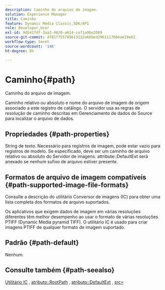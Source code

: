 ```yaml
---
description: Caminho do arquivo de imagem.
solution: Experience Manager
title: Caminho
feature: Dynamic Media Classic,SDK/API
role: Developer,User
exl-id: 9d5417df-3aa2-4620-a614-ca71a96e2069
source-git-commit: 4f81f755789613222a66bed2961117604ae19e62
workflow-type: tm+mt
source-wordcount: '146'
ht-degree: 0%

---
```


# Caminho{#path}

Caminho do arquivo de imagem.

Caminho relativo ou absoluto e nome do arquivo de imagem de origem associado a este registro de catálogo. O servidor usa as regras de resolução de caminho descritas em Gerenciamento de dados do Source para localizar o arquivo de dados.

## Propriedades {#path-properties}

String de texto. Necessário para registros de imagem, pode estar vazio para registros de modelo. Se especificado, deve ser um caminho de arquivo relativo ou absoluto do Servidor de imagens. attribute::DefaultExt será anexado se nenhum sufixo de arquivo estiver presente.

## Formatos de arquivo de imagem compatíveis {#path-supported-image-file-formats}

Consulte a descrição do utilitário Conversor de imagens (IC) para obter uma lista completa dos formatos de arquivo suportados.

Os aplicativos que exigem dados de imagem em várias resoluções diferentes têm melhor desempenho ao usar o formato de várias resoluções PTIFF (Dynamic Media pyramid TIFF). O utilitário IC é usado para criar imagens PTIFF de qualquer formato de imagem suportado.

## Padrão {#path-default}

Nenhum.

## Consulte também {#path-seealso}

[Utilitário IC](/help/aem-is-ir-api/is-api/is-utils/utilities/r-ic.md) , [atributo::RootPath](/help/aem-is-ir-api/is-api/image-catalog/image-serving-api-ref/c-image-catalog-reference/c-attributes-reference/r-rootpath.md) , [atributo::DefaultExt](/help/aem-is-ir-api/is-api/image-catalog/image-serving-api-ref/c-image-catalog-reference/c-attributes-reference/r-defaultext.md) , [src=](/help/aem-is-ir-api/is-api/http-ref/image-serving-api-ref/c-http-protocol-reference/c-command-reference/r-src.md)

<!-- [attribute::LowerCasePaths]() -->
